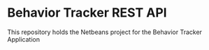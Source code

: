 # Behavior Tracker REST API

This repository holds the Netbeans project for the Behavior Tracker Application
